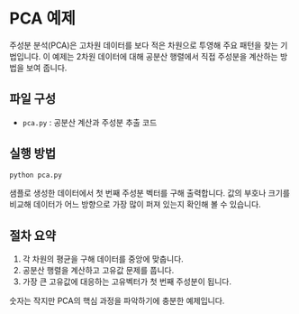 # PCA 예제

주성분 분석(PCA)은 고차원 데이터를 보다 적은 차원으로 투영해 주요 패턴을 찾는 기법입니다. 이 예제는 2차원 데이터에 대해 공분산 행렬에서 직접 주성분을 계산하는 방법을 보여 줍니다.

## 파일 구성

- `pca.py` : 공분산 계산과 주성분 추출 코드

## 실행 방법

```bash
python pca.py
```

샘플로 생성한 데이터에서 첫 번째 주성분 벡터를 구해 출력합니다. 값의 부호나 크기를 비교해 데이터가 어느 방향으로 가장 많이 퍼져 있는지 확인해 볼 수 있습니다.

## 절차 요약

1. 각 차원의 평균을 구해 데이터를 중앙에 맞춥니다.
2. 공분산 행렬을 계산하고 고유값 문제를 풉니다.
3. 가장 큰 고유값에 대응하는 고유벡터가 첫 번째 주성분이 됩니다.

숫자는 작지만 PCA의 핵심 과정을 파악하기에 충분한 예제입니다.

